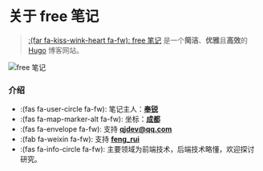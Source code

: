 # 关于 free 笔记


> [:(far fa-kiss-wink-heart fa-fw): free 笔记](https://github.com/fengrui358/fengrui358.github.io) 是一个**简洁**、**优雅**且**高效**的 [Hugo](https://gohugo.io/) 博客网站。

![free 笔记](https://cdn.jsdelivr.net/gh/fengrui358/img@main/%E6%AF%95%E6%A3%9A%E6%B2%9F.jpg "free 笔记")

### 介绍

* :(fas fa-user-circle fa-fw): 笔记主人：**[奉锐](https://github.com/fengrui358)**
* :(fas fa-map-marker-alt fa-fw): 坐标：**[成都](https://map.baidu.com/@11582309.49250896,3572320.5300000003,12.11z)**
* :(fas fa-envelope fa-fw): 支持 **[qjdev@qq.com](mailto://qjdev@qq.com)**
* :(fab fa-weixin fa-fw): 支持 **[feng_rui](https://cdn.jsdelivr.net/gh/fengrui358/img@main/WeChatE.JPG)**
* :(fas fa-info-circle fa-fw): 主要领域为前端技术，后端技术略懂，欢迎探讨研究。

